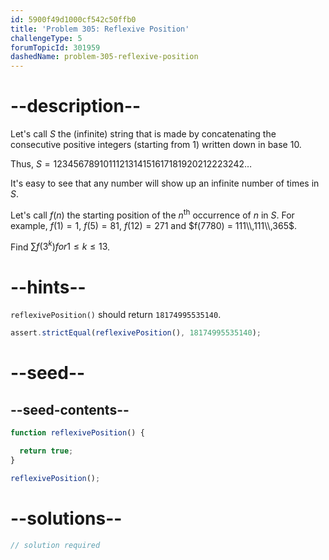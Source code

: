 ```yaml
---
id: 5900f49d1000cf542c50ffb0
title: 'Problem 305: Reflexive Position'
challengeType: 5
forumTopicId: 301959
dashedName: problem-305-reflexive-position
---
```


# --description--

Let's call $S$ the (infinite) string that is made by concatenating the consecutive positive integers (starting from 1) written down in base 10.

Thus, $S = 1234567891011121314151617181920212223242\ldots$

It's easy to see that any number will show up an infinite number of times in $S$.

Let's call $f(n)$ the starting position of the $n^{\text{th}}$ occurrence of $n$ in $S$. For example, $f(1) = 1$, $f(5) = 81$, $f(12) = 271$ and $f(7780) = 111\\,111\\,365$.

Find $\sum f(3^k) for 1 ≤ k ≤ 13$.

# --hints--

`reflexivePosition()` should return `18174995535140`.

```js
assert.strictEqual(reflexivePosition(), 18174995535140);
```

# --seed--

## --seed-contents--

```js
function reflexivePosition() {

  return true;
}

reflexivePosition();
```

# --solutions--

```js
// solution required
```
